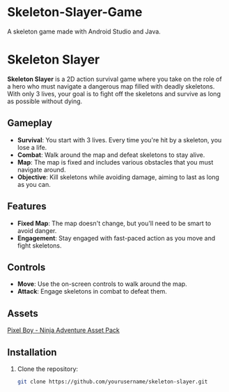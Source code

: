 # Skeleton-Slayer-Game
A skeleton game made with Android Studio and Java.

# Skeleton Slayer

**Skeleton Slayer** is a 2D action survival game where you take on the role of a hero who must navigate a dangerous map filled with deadly skeletons. With only 3 lives, your goal is to fight off the skeletons and survive as long as possible without dying.

## Gameplay

- **Survival**: You start with 3 lives. Every time you're hit by a skeleton, you lose a life.
- **Combat**: Walk around the map and defeat skeletons to stay alive.
- **Map**: The map is fixed and includes various obstacles that you must navigate around.
- **Objective**: Kill skeletons while avoiding damage, aiming to last as long as you can.

## Features

- **Fixed Map**: The map doesn't change, but you'll need to be smart to avoid danger.
- **Engagement**: Stay engaged with fast-paced action as you move and fight skeletons.

## Controls

- **Move**: Use the on-screen controls to walk around the map.
- **Attack**: Engage skeletons in combat to defeat them.

## Assets
[Pixel Boy - Ninja Adventure Asset Pack](https://pixel-boy.itch.io/ninja-adventure-asset-pack)


## Installation

1. Clone the repository:
   ```bash
   git clone https://github.com/yourusername/skeleton-slayer.git
